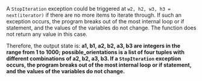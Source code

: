 A `StopIteration` exception could be triggered at `w2, h2, w3, h3 = next(iterator)` if there are no more items to iterate through. If such an exception occurs, the program breaks out of the most internal loop or if statement, and the values of the variables do not change. The function does not return any value in this case.

Therefore, the output state is: **a1, b1, a2, b2, a3, b3 are integers in the range from 1 to 1000; possible_orientations is a list of four tuples with different combinations of a2, b2, a3, b3. If a `StopIteration` exception occurs, the program breaks out of the most internal loop or if statement, and the values of the variables do not change.**